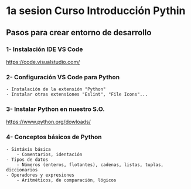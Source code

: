 # 1a sesion Curso Introducción Pythin
## Pasos para crear entorno de desarrollo 

### 1- Instalación IDE VS Code
https://code.visualstudio.com/

### 2- Configuración VS Code para Python
    - Instalación de la extensión "Python"
    - Instalar otras extensiones "Eslint", "File Icons"...

### 3- Instalar Python en nuestro S.O.
https://www.python.org/dowloads/

### 4- Conceptos básicos de Python
    - Sintáxis básica
        - Comentarios, identación
    - Tipos de datos
        - Números (enteros, flotantes), cadenas, listas, tuplas, diccionarios
    - Operadores y expresiones
        - Aritméticos, de comparación, lógicos